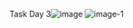Task Day 3![image](https://github.com/user-attachments/assets/e65984c4-b0ae-48ed-9867-f847f5e7dbfe)
![image-1](https://github.com/user-attachments/assets/00ae2c0c-7b0d-4cfa-b3fc-24e0fe7b797b)
